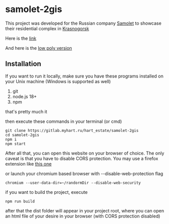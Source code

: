 # samolet-2gis
This project was developed for the Russian company [Samolet](https://samolet.ru/) to showcase their residential complex in [Krasnogorsk](https://en.wikipedia.org/wiki/Krasnogorsk,_Moscow_Oblast)

Here is the [link](https://samolet-2gis.hart-estate.ru/)

And here is the [low poly version](https://samolet-2gis.hart-estate.ru/lowPoly.html)

## Installation
If you want to run it locally, make sure you have these programs installed on your Unix machine (Windows is supported as well)

1. git
2. node.js 18+
3. npm

that's pretty much it


then execute these commands in your terminal (or cmd)
```
git clone https://gitlab.myhart.ru/hart_estate/samolet-2gis
cd samolet-2gis
npm i
npm start
```

After all that, you can open this website on your browser of choice. The only caveat is that you have to disable CORS protection.
You may use a firefox extension like [this one](https://addons.mozilla.org/en-US/firefox/addon/access-control-allow-origin/)

or launch your chromium based browser with --disable-web-protection flag
```
chromium --user-data-dir=~/randormDir --disable-web-security
```


if you want to build the project, execute
```
npm run build
```

after that the dist folder will appear in your project root, where you can open an html file of your desire in your browser (with CORS protection disabled)

